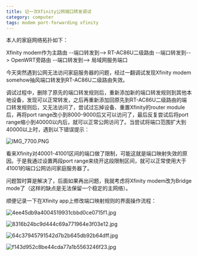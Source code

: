 ```yaml
---
title: 记一次Xfinity公网端口转发调试
category: computer
tags: modem port-forwarding xfinity
---
```

本人的家庭网络拓扑如下：

Xfinity modem作为主路由 --端口转发到--> RT-AC86U二级路由 --端口转发到--> OpenWRT旁路由 --端口转发到--> 局域网服务端口

今天突然遇到公网无法访问家庭服务器的问题，经过一翻调试发现Xfinity modem somehow抽风端口转发到RT-AC86U二级路由失效。

调试过程中，删除了原先的端口转发规则后，重新添加新的端口转发规则到其他本地设备，发现可以正常转发，之后再重新添加回原先到RT-AC86U二级路由的端口转发规则后，又无法访问了，尝试过忘掉设备、重置Xfinity的router module后，再将port range改小到8000-9000后又可以访问了，最后反复尝试后将port range缩小到40000以内后，就可以正常公网访问了。当尝试将端口范围扩大到40000以上时，遇到以下错误提示：

![IMG_7700.PNG]({{site.baseurl}}/assets/images/IMG_7700.PNG)


看来Xfinity对40001-41001区间的端口做了限制，可能这就是端口映射失效的原因。于是我通过设置两段port range来绕开这段限制区间，就可以正常使用大于41001的端口公网访问家庭服务器了。

问题暂时算是解决了，后面如果再出问题，我就考虑将Xfinity modem改为Bridge mode了（这样的缺点是无法保留一个稳定的主网络）。

顺便记录一下在Xfinity app上修改端口映射规则的界面操作流程：

![4ee45db9a4004519931cbbd0ce0715f1.jpg]({{site.baseurl}}/assets/images/4ee45db9a4004519931cbbd0ce0715f1.jpg)

![8316b24bc9d444c69a771964e3f03e12.jpg]({{site.baseurl}}/assets/images/8316b24bc9d444c69a771964e3f03e12.jpg)

![64c37945791542d7b2b645db92b64dff.jpg]({{site.baseurl}}/assets/images/64c37945791542d7b2b645db92b64dff.jpg)

![f143d952c8be44cda77a1b5563246f23.jpg]({{site.baseurl}}/assets/images/f143d952c8be44cda77a1b5563246f23.jpg)
